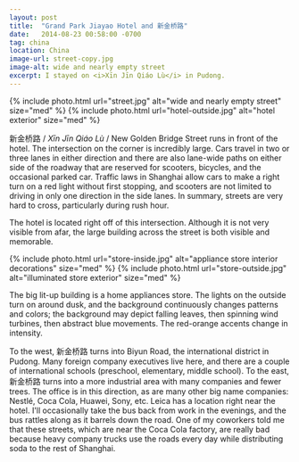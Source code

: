 ```yaml
---
layout: post
title:  "Grand Park Jiayao Hotel and 新金桥路"
date:   2014-08-23 00:58:00 -0700
tag: china
location: China
image-url: street-copy.jpg
image-alt: wide and nearly empty street
excerpt: I stayed on <i>Xīn Jīn Qiáo Lù</i> in Pudong.
---
```

<div class='img-gallery'>
{% include photo.html url="street.jpg" alt="wide and nearly empty street" size="med" %}
{% include photo.html url="hotel-outside.jpg" alt="hotel exterior" size="med" %}
</div>

新金桥路 / _Xīn Jīn Qiáo Lù_ / New Golden Bridge Street runs in front of the hotel. The intersection on the corner is incredibly large. Cars travel in two or three lanes in either direction and there are also lane-wide paths on either side of the roadway that are reserved for scooters, bicycles, and the occasional parked car. Traffic laws in Shanghai allow cars to make a right turn on a red light without first stopping, and scooters are not limited to driving in only one direction in the side lanes. In summary, streets are very hard to cross, particularly during rush hour.

The hotel is located right off of this intersection. Although it is not very visible from afar, the large building across the street is both visible and memorable.

<div class='img-gallery'>
{% include photo.html url="store-inside.jpg" alt="appliance store interior decorations" size="med" %}
{% include photo.html url="store-outside.jpg" alt="illuminated store exterior" size="med" %}
</div>

The big lit-up building is a home appliances store. The lights on the outside turn on around dusk, and the background continuously changes patterns and colors; the background may depict falling leaves, then spinning wind turbines, then abstract blue movements. The red-orange accents change in intensity.

To the west, 新金桥路 turns into Biyun Road, the international district in Pudong. Many foreign company executives live here, and there are a couple of international schools (preschool, elementary, middle school). To the east, 新金桥路 turns into a more industrial area with many companies and fewer trees. The office is in this direction, as are many other big name companies: Nestlé, Coca Cola, Huawei, Sony, etc. Leica has a location right near the hotel. I'll occasionally take the bus back from work in the evenings, and the bus rattles along as it barrels down the road. One of my coworkers told me that these streets, which are near the Coca Cola factory, are really bad because heavy company trucks use the roads every day while distributing soda to the rest of Shanghai.
